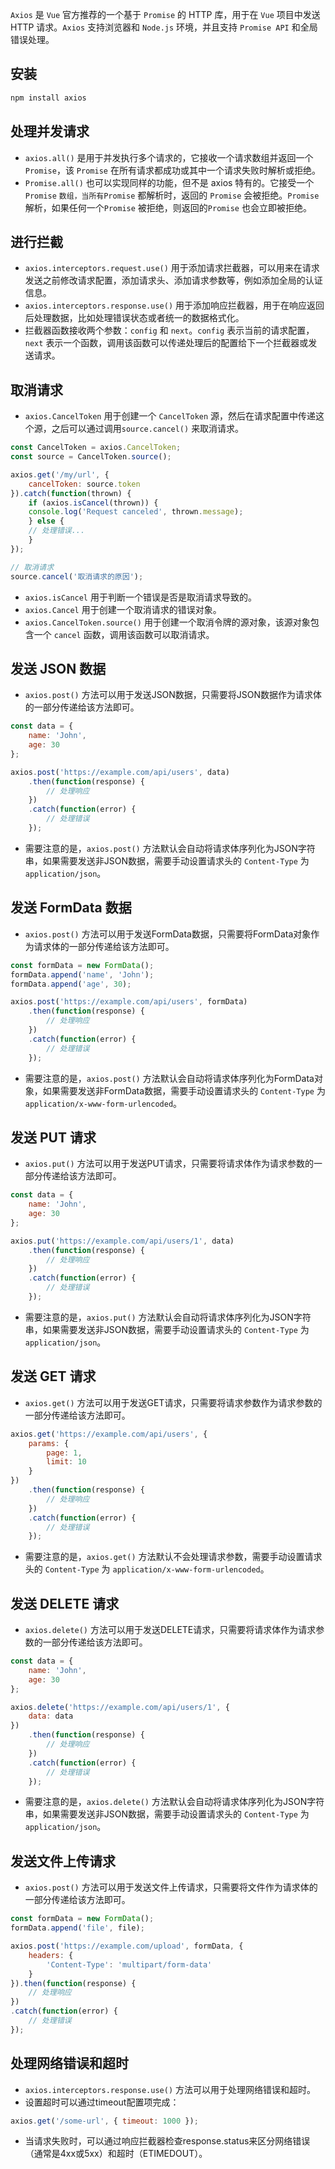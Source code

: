 `Axios` 是 `Vue` 官方推荐的一个基于 `Promise` 的 HTTP 库，用于在 `Vue` 项目中发送 HTTP 请求。`Axios` 支持浏览器和 `Node.js` 环境，并且支持 `Promise API` 和全局错误处理。

## 安装
```bash
npm install axios
```

## 处理并发请求
* `axios.all()` 是用于并发执行多个请求的，它接收一个请求数组并返回一个`Promise`，该 `Promise` 在所有请求都成功或其中一个请求失败时解析或拒绝。
* `Promise.all()` 也可以实现同样的功能，但不是 axios 特有的。它接受一个 `Promise` `数组，当所有Promise` 都解析时，返回的 `Promise` 会被拒绝。`Promise` 解析，如果任何一个`Promise` 被拒绝，则返回的`Promise` 也会立即被拒绝。
  
## 进行拦截
* `axios.interceptors.request.use()` 用于添加请求拦截器，可以用来在请求发送之前修改请求配置，添加请求头、添加请求参数等，例如添加全局的认证信息。
* `axios.interceptors.response.use()` 用于添加响应拦截器，用于在响应返回后处理数据，比如处理错误状态或者统一的数据格式化。
* 拦截器函数接收两个参数：`config` 和 `next`。`config` 表示当前的请求配置，`next` 表示一个函数，调用该函数可以传递处理后的配置给下一个拦截器或发送请求。
  
## 取消请求
* `axios.CancelToken` 用于创建一个 `CancelToken` 源，然后在请求配置中传递这个源，之后可以通过调用`source.cancel()` 来取消请求。
```js
const CancelToken = axios.CancelToken;
const source = CancelToken.source();

axios.get('/my/url', {
    cancelToken: source.token
}).catch(function(thrown) {
    if (axios.isCancel(thrown)) {
    console.log('Request canceled', thrown.message);
    } else {
    // 处理错误...
    }
});

// 取消请求
source.cancel('取消请求的原因');
```
* `axios.isCancel` 用于判断一个错误是否是取消请求导致的。
* `axios.Cancel` 用于创建一个取消请求的错误对象。
* `axios.CancelToken.source()` 用于创建一个取消令牌的源对象，该源对象包含一个 `cancel` 函数，调用该函数可以取消请求。
  

## 发送 JSON 数据
* `axios.post()` 方法可以用于发送JSON数据，只需要将JSON数据作为请求体的一部分传递给该方法即可。
```js
const data = {
    name: 'John',
    age: 30
};

axios.post('https://example.com/api/users', data)
    .then(function(response) {
        // 处理响应
    })
    .catch(function(error) {
        // 处理错误
    });
```
* 需要注意的是，`axios.post()` 方法默认会自动将请求体序列化为JSON字符串，如果需要发送非JSON数据，需要手动设置请求头的 `Content-Type` 为 `application/json`。
  
## 发送 FormData 数据
* `axios.post()` 方法可以用于发送FormData数据，只需要将FormData对象作为请求体的一部分传递给该方法即可。
```js
const formData = new FormData();
formData.append('name', 'John');
formData.append('age', 30);

axios.post('https://example.com/api/users', formData)
    .then(function(response) {
        // 处理响应
    })
    .catch(function(error) {
        // 处理错误
    });
```
* 需要注意的是，`axios.post()` 方法默认会自动将请求体序列化为FormData对象，如果需要发送非FormData数据，需要手动设置请求头的 `Content-Type` 为 `application/x-www-form-urlencoded`。
  
## 发送 PUT 请求
* `axios.put()` 方法可以用于发送PUT请求，只需要将请求体作为请求参数的一部分传递给该方法即可。
```js
const data = {
    name: 'John',
    age: 30
};

axios.put('https://example.com/api/users/1', data)
    .then(function(response) {
        // 处理响应
    })
    .catch(function(error) {
        // 处理错误
    });
```
* 需要注意的是，`axios.put()` 方法默认会自动将请求体序列化为JSON字符串，如果需要发送非JSON数据，需要手动设置请求头的 `Content-Type` 为 `application/json`。
  
## 发送 GET 请求
* `axios.get()` 方法可以用于发送GET请求，只需要将请求参数作为请求参数的一部分传递给该方法即可。
```js
axios.get('https://example.com/api/users', {
    params: {
        page: 1,
        limit: 10
    }
})
    .then(function(response) {
        // 处理响应
    })
    .catch(function(error) {
        // 处理错误
    });
```
    
* 需要注意的是，`axios.get()` 方法默认不会处理请求参数，需要手动设置请求头的 `Content-Type` 为 `application/x-www-form-urlencoded`。


## 发送 DELETE 请求
* `axios.delete()` 方法可以用于发送DELETE请求，只需要将请求体作为请求参数的一部分传递给该方法即可。
```js
const data = {
    name: 'John',
    age: 30
};

axios.delete('https://example.com/api/users/1', {
    data: data
})
    .then(function(response) {
        // 处理响应
    })
    .catch(function(error) {
        // 处理错误
    });
```
    
* 需要注意的是，`axios.delete()` 方法默认会自动将请求体序列化为JSON字符串，如果需要发送非JSON数据，需要手动设置请求头的 `Content-Type` 为 `application/json`。
  
## 发送文件上传请求
* `axios.post()` 方法可以用于发送文件上传请求，只需要将文件作为请求体的一部分传递给该方法即可。
```js
const formData = new FormData();
formData.append('file', file);

axios.post('https://example.com/upload', formData, {
    headers: {
        'Content-Type': 'multipart/form-data'
    }
}).then(function(response) {
    // 处理响应
})
.catch(function(error) {
    // 处理错误
});
```

## 处理网络错误和超时
* `axios.interceptors.response.use()` 方法可以用于处理网络错误和超时。
* 设置超时可以通过timeout配置项完成：
```js
axios.get('/some-url', { timeout: 1000 });
```
* 当请求失败时，可以通过响应拦截器检查response.status来区分网络错误（通常是4xx或5xx）和超时（ETIMEDOUT）。
